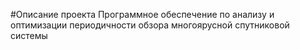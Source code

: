 #Описание проекта
Программное обеспечение по анализу и оптимизации периодичности обзора многоярусной спутниковой системы
